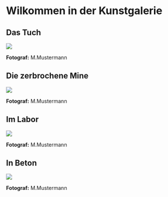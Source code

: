<!DOCTYPE html>

<html lang="de">

<head>
<meta charset="utf-8">
<h1>Wilkommen in der Kunstgalerie</h1>
</head>

<body>
<h2>Das Tuch</h2>
<img src="foto1.jpg">
<p><b>Fotograf:</b> M.Mustermann</p>


<h2>Die zerbrochene Mine</h2>
<img src="foto2.jpg">
<p><b>Fotograf:</b> M.Mustermann</p>


<h2>Im Labor</h2>
<img src="foto3.jpg">
<p><b>Fotograf:</b> M.Mustermann</p>


<h2>In Beton</h2>
<img src="foto4.jpg">
<p><b>Fotograf:</b> M.Mustermann</p>